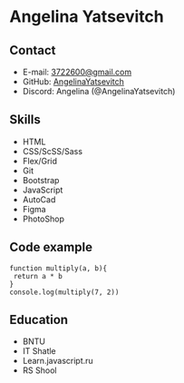 # Angelina Yatsevitch

## Contact

* E-mail: 3722600@gmail.com
* GitHub: [AngelinaYatsevitch](https://github.com/[AngelinaYatsevitch)
* Discord: Angelina (@AngelinaYatsevitch)

## Skills

* HTML
* CSS/ScSS/Sass
* Flex/Grid
* Git
* Bootstrap
* JavaScript
* AutoCad
* Figma
* PhotoShop

## Code example
```
function multiply(a, b){
 return a * b
}
console.log(multiply(7, 2))
```
## Education

* BNTU
* IT Shatle
* Learn.javascript.ru
* RS Shool

